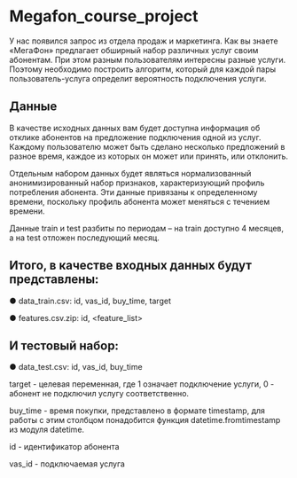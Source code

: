 # Megafon_course_project

У нас появился запрос из отдела продаж и маркетинга. Как вы знаете «МегаФон»
предлагает обширный набор различных услуг своим абонентам. При этом разным
пользователям интересны разные услуги. Поэтому необходимо построить
алгоритм, который для каждой пары пользователь-услуга определит вероятность
подключения услуги.
## Данные
В качестве исходных данных вам будет доступна информация об отклике
абонентов на предложение подключения одной из услуг. Каждому пользователю
может быть сделано несколько предложений в разное время, каждое из которых он
может или принять, или отклонить.

Отдельным набором данных будет являться нормализованный
анонимизированный набор признаков, характеризующий профиль потребления
абонента. Эти данные привязаны к определенному времени, поскольку профиль
абонента может меняться с течением времени.

Данные train и test разбиты по периодам – на train доступно 4 месяцев, а на test
отложен последующий месяц.

## Итого, в качестве входных данных будут представлены:

● data_train.csv: id, vas_id, buy_time, target

● features.csv.zip: id, <feature_list>

## И тестовый набор:
● data_test.csv: id, vas_id, buy_time

target - целевая переменная, где 1 означает подключение услуги, 0 - абонент
не подключил услугу соответственно.

buy_time - время покупки, представлено в формате timestamp, для работы с
этим столбцом понадобится функция datetime.fromtimestamp из модуля
datetime.

id - идентификатор абонента

vas_id - подключаемая услуга
